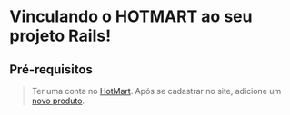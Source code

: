 # Vinculando o HOTMART ao seu projeto Rails!

## Pré-requisitos

> Ter uma conta no [HotMart](https://app-vlc.hotmart.com/signup).
> Após se cadastrar no site, adicione um [novo produto](https://app-vlc.hotmart.com/products/add).